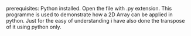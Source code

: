 prerequisites: Python installed. 
Open the file with .py extension.
This programme is used to demonstrate how a 2D Array can be applied in python. Just for the easy of understanding i have also done the transpose of it using python only.
